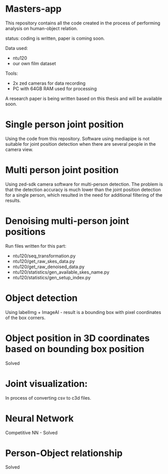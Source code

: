 # Masters-app
This repository contains all the code created in the process of performing analysis on human-object relation. 

status: coding is written, paper is coming soon.

Data used:
- ntu120
- our own film dataset

Tools:
- 2x zed cameras for data recording
- PC with 64GB RAM used for processing

A research paper is being written based on this thesis and will be available soon.

# Single person joint position
Using the code from this repository. Software using mediapipe is not suitable for joint position detection when there are several people in the camera view.

# Multi person joint position
Using zed-sdk camera software for multi-person detection. The problem is that the detection accuracy is much lower than the joint position detection for a single person, which resulted in the need for additional filtering of the results.

# Denoising multi-person joint positions
Run files written for this part:
- ntu120/seq_transformation.py
- ntu120/get_raw_skes_data.py
- ntu120/get_raw_denoised_data.py
- ntu120/statistics/gen_available_skes_name.py
- ntu120/statistics/gen_setup_index.py

# Object detection
Using labelImg + ImageAI - result is a bounding box with pixel coordinates of the box corners.

# Object position in 3D coordinates based on bounding box position
Solved

# Joint visualization:
In process of converting csv to c3d files.

# Neural Network
Competitive NN - Solved

# Person-Object relationship
Solved
